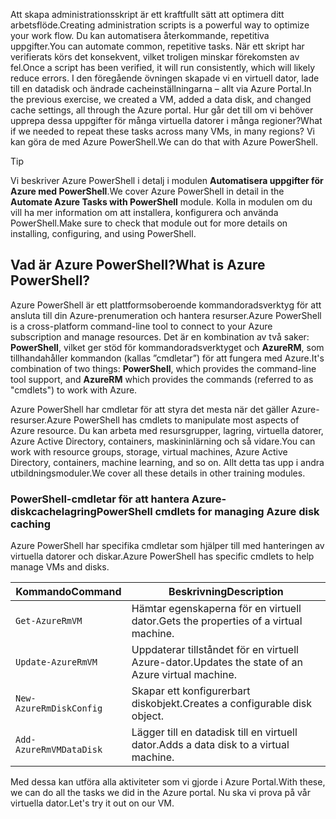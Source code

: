 <span data-ttu-id="84321-101">Att skapa administrationsskript är ett kraftfullt sätt att optimera ditt arbetsflöde.</span><span class="sxs-lookup"><span data-stu-id="84321-101">Creating administration scripts is a powerful way to optimize your work flow.</span></span> <span data-ttu-id="84321-102">Du kan automatisera återkommande, repetitiva uppgifter.</span><span class="sxs-lookup"><span data-stu-id="84321-102">You can automate common, repetitive tasks.</span></span> <span data-ttu-id="84321-103">När ett skript har verifierats körs det konsekvent, vilket troligen minskar förekomsten av fel.</span><span class="sxs-lookup"><span data-stu-id="84321-103">Once a script has been verified, it will run consistently, which will likely reduce errors.</span></span> <span data-ttu-id="84321-104">I den föregående övningen skapade vi en virtuell dator, lade till en datadisk och ändrade cacheinställningarna – allt via Azure Portal.</span><span class="sxs-lookup"><span data-stu-id="84321-104">In the previous exercise, we created a VM, added a data disk, and changed cache settings, all through the Azure portal.</span></span> <span data-ttu-id="84321-105">Hur går det till om vi behöver upprepa dessa uppgifter för många virtuella datorer i många regioner?</span><span class="sxs-lookup"><span data-stu-id="84321-105">What if we needed to repeat these tasks across many VMs, in many regions?</span></span> <span data-ttu-id="84321-106">Vi kan göra de med Azure PowerShell.</span><span class="sxs-lookup"><span data-stu-id="84321-106">We can do that with Azure PowerShell.</span></span>

> [!TIP]
> <span data-ttu-id="84321-107">Vi beskriver Azure PowerShell i detalj i modulen **Automatisera uppgifter för Azure med PowerShell**.</span><span class="sxs-lookup"><span data-stu-id="84321-107">We cover Azure PowerShell in detail in the **Automate Azure Tasks with PowerShell** module.</span></span> <span data-ttu-id="84321-108">Kolla in modulen om du vill ha mer information om att installera, konfigurera och använda PowerShell.</span><span class="sxs-lookup"><span data-stu-id="84321-108">Make sure to check that module out for more details on installing, configuring, and using PowerShell.</span></span>

## <a name="what-is-azure-powershell"></a><span data-ttu-id="84321-109">Vad är Azure PowerShell?</span><span class="sxs-lookup"><span data-stu-id="84321-109">What is Azure PowerShell?</span></span>

<span data-ttu-id="84321-110">Azure PowerShell är ett plattformsoberoende kommandoradsverktyg för att ansluta till din Azure-prenumeration och hantera resurser.</span><span class="sxs-lookup"><span data-stu-id="84321-110">Azure PowerShell is a cross-platform command-line tool to connect to your Azure subscription and manage resources.</span></span> <span data-ttu-id="84321-111">Det är en kombination av två saker: **PowerShell**, vilket ger stöd för kommandoradsverktyget och **AzureRM**, som tillhandahåller kommandon (kallas ”cmdletar”) för att fungera med Azure.</span><span class="sxs-lookup"><span data-stu-id="84321-111">It's combination of two things: **PowerShell**, which provides the command-line tool support, and **AzureRM** which provides the commands (referred to as "cmdlets") to work with Azure.</span></span> 

<span data-ttu-id="84321-112">Azure PowerShell har cmdletar för att styra det mesta när det gäller Azure-resurser.</span><span class="sxs-lookup"><span data-stu-id="84321-112">Azure PowerShell has cmdlets to manipulate most aspects of Azure resource.</span></span> <span data-ttu-id="84321-113">Du kan arbeta med resursgrupper, lagring, virtuella datorer, Azure Active Directory, containers, maskininlärning och så vidare.</span><span class="sxs-lookup"><span data-stu-id="84321-113">You can work with resource groups, storage, virtual machines, Azure Active Directory, containers, machine learning, and so on.</span></span> <span data-ttu-id="84321-114">Allt detta tas upp i andra utbildningsmoduler.</span><span class="sxs-lookup"><span data-stu-id="84321-114">We cover all these details in other training modules.</span></span>

### <a name="powershell-cmdlets-for-managing-azure-disk-caching"></a><span data-ttu-id="84321-115">PowerShell-cmdletar för att hantera Azure-diskcachelagring</span><span class="sxs-lookup"><span data-stu-id="84321-115">PowerShell cmdlets for managing Azure disk caching</span></span>

<span data-ttu-id="84321-116">Azure PowerShell har specifika cmdletar som hjälper till med hanteringen av virtuella datorer och diskar.</span><span class="sxs-lookup"><span data-stu-id="84321-116">Azure PowerShell has specific cmdlets to help manage VMs and disks.</span></span>

|<span data-ttu-id="84321-117">Kommando</span><span class="sxs-lookup"><span data-stu-id="84321-117">Command</span></span>  | <span data-ttu-id="84321-118">Beskrivning</span><span class="sxs-lookup"><span data-stu-id="84321-118">Description</span></span> |
|---------|-------------|
| `Get-AzureRmVM`         | <span data-ttu-id="84321-119">Hämtar egenskaperna för en virtuell dator.</span><span class="sxs-lookup"><span data-stu-id="84321-119">Gets the properties of a virtual machine.</span></span>       |
| `Update-AzureRmVM`      | <span data-ttu-id="84321-120">Uppdaterar tillståndet för en virtuell Azure-dator.</span><span class="sxs-lookup"><span data-stu-id="84321-120">Updates the state of an Azure virtual machine.</span></span>  |
| `New-AzureRmDiskConfig` | <span data-ttu-id="84321-121">Skapar ett konfigurerbart diskobjekt.</span><span class="sxs-lookup"><span data-stu-id="84321-121">Creates a configurable disk object.</span></span>             |
| `Add-AzureRmVMDataDisk` | <span data-ttu-id="84321-122">Lägger till en datadisk till en virtuell dator.</span><span class="sxs-lookup"><span data-stu-id="84321-122">Adds a data disk to a virtual machine.</span></span>          |

<span data-ttu-id="84321-123">Med dessa kan utföra alla aktiviteter som vi gjorde i Azure Portal.</span><span class="sxs-lookup"><span data-stu-id="84321-123">With these, we can do all the tasks we did in the Azure portal.</span></span> <span data-ttu-id="84321-124">Nu ska vi prova på vår virtuella dator.</span><span class="sxs-lookup"><span data-stu-id="84321-124">Let's try it out on our VM.</span></span>
